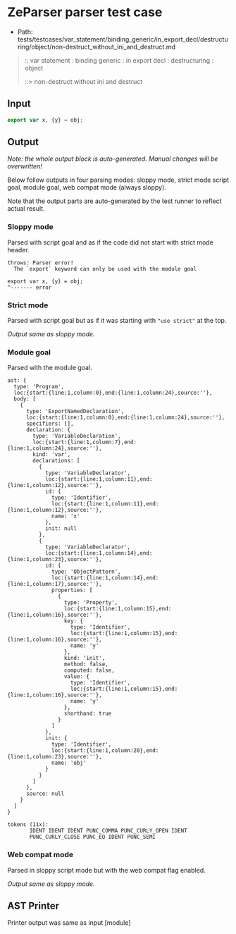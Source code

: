 # ZeParser parser test case

- Path: tests/testcases/var_statement/binding_generic/in_export_decl/destructuring/object/non-destruct_without_ini_and_destruct.md

> :: var statement : binding generic : in export decl : destructuring : object
>
> ::> non-destruct without ini and destruct

## Input

`````js
export var x, {y} = obj;
`````

## Output

_Note: the whole output block is auto-generated. Manual changes will be overwritten!_

Below follow outputs in four parsing modes: sloppy mode, strict mode script goal, module goal, web compat mode (always sloppy).

Note that the output parts are auto-generated by the test runner to reflect actual result.

### Sloppy mode

Parsed with script goal and as if the code did not start with strict mode header.

`````
throws: Parser error!
  The `export` keyword can only be used with the module goal

export var x, {y} = obj;
^------- error
`````

### Strict mode

Parsed with script goal but as if it was starting with `"use strict"` at the top.

_Output same as sloppy mode._

### Module goal

Parsed with the module goal.

`````
ast: {
  type: 'Program',
  loc:{start:{line:1,column:0},end:{line:1,column:24},source:''},
  body: [
    {
      type: 'ExportNamedDeclaration',
      loc:{start:{line:1,column:0},end:{line:1,column:24},source:''},
      specifiers: [],
      declaration: {
        type: 'VariableDeclaration',
        loc:{start:{line:1,column:7},end:{line:1,column:24},source:''},
        kind: 'var',
        declarations: [
          {
            type: 'VariableDeclarator',
            loc:{start:{line:1,column:11},end:{line:1,column:12},source:''},
            id: {
              type: 'Identifier',
              loc:{start:{line:1,column:11},end:{line:1,column:12},source:''},
              name: 'x'
            },
            init: null
          },
          {
            type: 'VariableDeclarator',
            loc:{start:{line:1,column:14},end:{line:1,column:23},source:''},
            id: {
              type: 'ObjectPattern',
              loc:{start:{line:1,column:14},end:{line:1,column:17},source:''},
              properties: [
                {
                  type: 'Property',
                  loc:{start:{line:1,column:15},end:{line:1,column:16},source:''},
                  key: {
                    type: 'Identifier',
                    loc:{start:{line:1,column:15},end:{line:1,column:16},source:''},
                    name: 'y'
                  },
                  kind: 'init',
                  method: false,
                  computed: false,
                  value: {
                    type: 'Identifier',
                    loc:{start:{line:1,column:15},end:{line:1,column:16},source:''},
                    name: 'y'
                  },
                  shorthand: true
                }
              ]
            },
            init: {
              type: 'Identifier',
              loc:{start:{line:1,column:20},end:{line:1,column:23},source:''},
              name: 'obj'
            }
          }
        ]
      },
      source: null
    }
  ]
}

tokens (11x):
       IDENT IDENT IDENT PUNC_COMMA PUNC_CURLY_OPEN IDENT
       PUNC_CURLY_CLOSE PUNC_EQ IDENT PUNC_SEMI
`````


### Web compat mode

Parsed in sloppy script mode but with the web compat flag enabled.

_Output same as sloppy mode._

## AST Printer

Printer output was same as input [module]